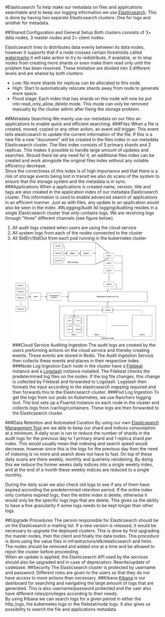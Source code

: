#Elasticsearch
To help make our metadata on files and applications searchable and to keep our logging information we use [Elasticsearch](https://www.elastic.co/products/elasticsearch).
This is done by having two separate Elasticsearch clusters: One for logs and another for metadata.

##Shared Configuration and General Setup
Both clusters consists of 3+ data nodes, 3 master nodes and 2+ client nodes.

Elasticsearch tries to distributes data evenly between its data nodes, however it supports that if a node crosses 
certain thresholds called [watermarks](https://www.elastic.co/guide/en/elasticsearch/reference/current/disk-allocator.html) 
it will take action to try to redistribute, if available, or to stop nodes from creating more shards or even make 
them read only until the problem has been resolved. These limitation are divided into 3 different levels and are shared 
by both clusters:
- Low: No more shards for replicas can be allocated to this node.
- High: Start to automatically relocate shards away from node to generate more space.
- Flood stage: Each index that has shards on this node will now be put into read_only_allow_delete mode. This mode can only 
  be removed manually by the cluster admin after fixing the storage problem.

##Metadata Searching
We mainly use our metadata on our files an applications to enable quick and efficient searching. 
###Files
When a file is created, moved, copied or any other action, an event will trigger. This event tells elasticsearch to 
update the current information of the file. If this is a new file a new "document" will be created in the files index 
in our metadata Elasticsearch cluster. The files index consists of 5 primary shards and 2 replicas. This makes it 
possible to handle large amount of updates and searches. Should there be any need for it, an additional files index can
be created and work alongside the original files index without any notable efficiency decrease.  
Since the correctness of this index is of high importance and that there is a risk of storage events being lost in 
transit we also do scans of the system to ensure that the storage system and the metadata is in sync.
###Applications
When a applications is created name, version, title and tags are also created in the application index of our metadata 
Elasticsearch cluster. This information is used to enable advanced search of applications in an efficient manner. 
Just as with files, any update to an application would also be seen in the index.
##Logging/Audit
All logging/Auditing resides in a single Elasticsearch cluster that only contains logs. We are receiving logs through 
"three" different channels (see figure below). 

1. All audit logs created when users are using the cloud service
2. All system logs from each of the nodes connected to the cluster
3. All StdErr/StdOut from each pod running in the kubernetes cluster
![Logging overview](./wiki/LogOverview.png)
###Cloud Service Auditing Ingestion
The audit logs are created by the users preforming actions on the cloud service and thereby creating events. These events
are stored in Redis. The Audit Ingestion Service then collects these events and places in their respective index. 
###Node Log Ingestion
Each node in the cluster have a [Filebeat](https://www.elastic.co/products/beats/filebeat) instance and a
 [Logstash](https://www.elastic.co/products/logstash) instance installed. The Filebeat checks the
predetermined log files on the nodes. If the log file changes, this change is collected by Filebeat and forwarded to 
Logstash. Logstash then formats the input according to the elasticsearch mapping required and then forwards this to the
Elasticsearch cluster. 
###Pod Log Ingestion
To get the logs from our pods on Kubernetes, we use Ranchers logging tool. The tool sets up a Fluentd instance on each 
node in the cluster and collects logs from /var/log/containers. These logs are then forwarded to the Elasticsearch 
cluster. 

###Data Retention and Automated Curation
By using our own [Elasticsearch Management Tool](../elastic-management) are we able to keep our shard and indices 
consumption at a minimum. A daily scan is run to reduce the number of shards in the audit logs for the previous day
to 1 primary shard and 1 replica shard per index. This would usually mean that indexing and search speed would decrease, 
however since this is the logs for the previous day then the need of indexing is no more and search does not have to fast.
On top of these daily scans are there weekly, monthly and quarterly reindexing. By doing this we reduce the former weeks
daily indices into a single weekly index, and at the end of a month these weekly indices are reduced to a single monthly.

During the daily scan we also check old logs to see if any of them have expired according the predetermined retention
 period. If the entire index only contains expired logs, then the entire index is delete, otherwise it would only be the 
 specific logs logs that are delete. This gives us the ability to have a fine granularity if some logs needs to be kept
 longer than other logs.

##Upgrade Procedures
The person responsible for Elasticsearch should be on the Elasticsearch e-mailing list. If a new version is released, 
it would be necessary to upgrade the deployed clusters. This is done by first upgrading the master nodes, then the 
client and finally the data nodes. This procedure is done using the value files in infrastructure/elk/elasticsearch and 
helm. The nodes should be removed and added one at a time and be allowed to rejoin the cluster before proceeding.  
When an update is applied, the Elasticsearch API used by the services should also be upgraded and in case of deprecation: 
Rewrite/update of codebase.
##Security
The Elasticsearch cluster is protected by username and password. Different roles are given to the users so that they 
do not have access to more actions than necessary.
##Kibana
[Kibana](https://www.elastic.co/products/kibana) is our dashboard for searching and navigating the large amount 
of logs that are generated. This is also username/password protected and the user also have different roles/privileges 
according to their needs.  
By using Kibana we can search logs for a given period in either the http_logs, the kubernetes 
logs or the filebeat/node logs. It also gives us possibility to search the file and applications metadata. 

